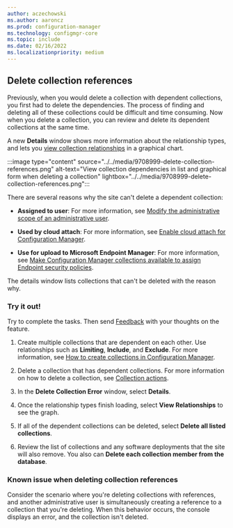 ```yaml
---
author: aczechowski
ms.author: aaroncz
ms.prod: configuration-manager
ms.technology: configmgr-core
ms.topic: include
ms.date: 02/16/2022
ms.localizationpriority: medium
---
```


## <a name="bkmk_delcollref"></a> Delete collection references

<!--9708999-->

Previously, when you would delete a collection with dependent collections, you first had to delete the dependencies. The process of finding and deleting all of these collections could be difficult and time consuming. Now when you delete a collection, you can review and delete its dependent collections at the same time.

A new **Details** window shows more information about the relationship types, and lets you [view collection relationships](../../../../clients/manage/collections/manage-collections.md#view-collection-relationships) in a graphical chart.

:::image type="content" source="../../media/9708999-delete-collection-references.png" alt-text="View collection dependencies in list and graphical form when deleting a collection" lightbox="../../media/9708999-delete-collection-references.png":::

There are several reasons why the site can't delete a dependent collection:

- **Assigned to user**: For more information, see [Modify the administrative scope of an administrative user](../../../../servers/deploy/configure/configure-role-based-administration.md#modify-the-administrative-scope-of-an-administrative-user).

- **Used by cloud attach**: For more information, see [Enable cloud attach for Configuration Manager](../../../../../cloud-attach/enable.md).

- **Use for upload to Microsoft Endpoint Manager**: For more information, see [Make Configuration Manager collections available to assign Endpoint security policies](../../../../../tenant-attach/endpoint-security-get-started.md#bkmk_collections).

The details window lists collections that can't be deleted with the reason why.

### Try it out!

Try to complete the tasks. Then send [Feedback](../../../../understand/product-feedback.md) with your thoughts on the feature.

1. Create multiple collections that are dependent on each other. Use relationships such as **Limiting**, **Include**, and **Exclude**. For more information, see [How to create collections in Configuration Manager](../../../../clients/manage/collections/create-collections.md).

1. Delete a collection that has dependent collections. For more information on how to delete a collection, see [Collection actions](../../../../clients/manage/collections/manage-collections.md#collection-actions).

1. In the **Delete Collection Error** window, select **Details**.

1. Once the relationship types finish loading, select **View Relationships** to see the graph.

1. If all of the dependent collections can be deleted, select **Delete all listed collections**.

1. Review the list of collections and any software deployments that the site will also remove. You also can **Delete each collection member from the database**.

### Known issue when deleting collection references

<!--13235415-->

Consider the scenario where you're deleting collections with references, and another administrative user is simultaneously creating a reference to a collection that you're deleting. When this behavior occurs, the console displays an error, and the collection isn't deleted.
